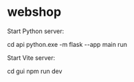 # webshop
 
Start Python server:

cd api
python.exe -m flask --app main run 

Start Vite server:

cd gui
npm run dev